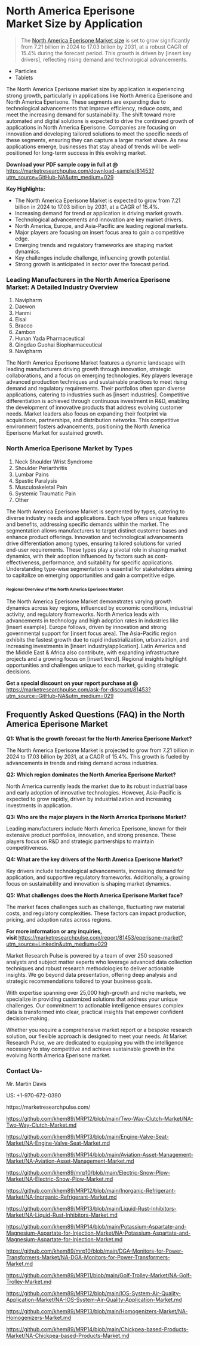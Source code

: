 <h1>North America Eperisone Market&nbsp;Size by Application</h1><blockquote><p>The <a href="https://marketresearchpulse.com/download-sample/81453?utm_source=GitHub-NA&amp;utm_medium=029">North America Eperisone Market size</a> is set to grow significantly from 7.21 billion in 2024 to 17.03 billion by 2031, at a robust CAGR of 15.4% during the forecast period. This growth is driven by [insert key drivers], reflecting rising demand and technological advancements.</p></blockquote><ul><li>Particles <li> Tablets</li></ul><p>The North America Eperisone market size by application is experiencing strong growth, particularly in applications like North America Eperisone and North America Eperisone. These segments are expanding due to technological advancements that improve efficiency, reduce costs, and meet the increasing demand for sustainability. The shift toward more automated and digital solutions is expected to drive the continued growth of applications in North America Eperisone. Companies are focusing on innovation and developing tailored solutions to meet the specific needs of these segments, ensuring they can capture a larger market share. As new applications emerge, businesses that stay ahead of trends will be well-positioned for long-term success in this evolving market.</p><p><strong>Download your PDF sample copy in full at @ </strong><a href="https://marketresearchpulse.com/download-sample/81453?utm_source=GitHub-NA&amp;utm_medium=029">https://marketresearchpulse.com/download-sample/81453?utm_source=GitHub-NA&amp;utm_medium=029</a></p><p><strong>Key Highlights: </strong></p><ul><li>The North America Eperisone Market is expected to grow from 7.21 billion in 2024 to 17.03 billion by 2031, at a CAGR of 15.4%.</li><li>Increasing demand for trend or application is driving market growth.</li><li>Technological advancements and innovation are key market drivers.</li><li>North America, Europe, and Asia-Pacific are leading regional markets.</li><li>Major players are focusing on insert focus area to gain a competitive edge.</li><li>Emerging trends and regulatory frameworks are shaping market dynamics.</li><li>Key challenges include challenge, influencing growth potential.</li><li>Strong growth is anticipated in sector over the forecast period.</li></ul><h3>Leading Manufacturers in the North America Eperisone Market: A Detailed Industry Overview</h3><ol><li>Navipharm</li><li>Daewon</li><li>Hanmi</li><li>Eisai</li><li>Bracco</li><li>Zambon</li><li>Hunan Yada Pharmaceutical</li><li>Qingdao Guohai Biopharmaceutical</li><li>Navipharm</li></ol><div class="flex max-w-full flex-col flex-grow"><div class="min-h-8 text-message flex w-full flex-col items-end gap-2 whitespace-normal break-words [.text-message+&amp;]:mt-5" dir="auto" data-message-author-role="assistant" data-message-id="fd8432e4-4910-450d-b182-61b7bfb0a01f" data-message-model-slug="gpt-4o"><div class="flex w-full flex-col gap-1 empty:hidden first:pt-[3px]"><div class="markdown prose w-full break-words dark:prose-invert light"><p>The North America Eperisone Market features a dynamic landscape with leading manufacturers driving growth through innovation, strategic collaborations, and a focus on emerging technologies. Key players leverage advanced production techniques and sustainable practices to meet rising demand and regulatory requirements. Their portfolios often span diverse applications, catering to industries such as [insert industries]. Competitive differentiation is achieved through continuous investment in R&amp;D, enabling the development of innovative products that address evolving customer needs. Market leaders also focus on expanding their footprint via acquisitions, partnerships, and distribution networks. This competitive environment fosters advancements, positioning the North America Eperisone Market for sustained growth.</p></div></div></div></div><h3>North America Eperisone Market by Types</h3><ol><li>Neck Shoulder Wrist Syndrome <li> Shoulder Periarthritis <li> Lumbar Pains <li> Spastic Paralysis <li> Musculoskeletal Pain <li> Systemic Traumatic Pain <li> Other</li></ol><div class="flex max-w-full flex-col flex-grow"><div class="min-h-8 text-message flex w-full flex-col items-end gap-2 whitespace-normal break-words [.text-message+&amp;]:mt-5" dir="auto" data-message-author-role="assistant" data-message-id="084470be-0bb7-4664-bddf-5156b4f41249" data-message-model-slug="gpt-4o-mini"><div class="flex w-full flex-col gap-1 empty:hidden first:pt-[3px]"><div class="markdown prose w-full break-words dark:prose-invert light"><p>The North America Eperisone Market is segmented by types, catering to diverse industry needs and applications. Each type offers unique features and benefits, addressing specific demands within the market. The segmentation allows manufacturers to target distinct customer bases and enhance product offerings. Innovation and technological advancements drive differentiation among types, ensuring tailored solutions for varied end-user requirements. These types play a pivotal role in shaping market dynamics, with their adoption influenced by factors such as cost-effectiveness, performance, and suitability for specific applications. Understanding type-wise segmentation is essential for stakeholders aiming to capitalize on emerging opportunities and gain a competitive edge.</p></div></div></div></div><h3><span style="font-size: 11px;">Regional Overview of the North America Eperisone Market</span></h3><div class="flex max-w-full flex-col flex-grow"><div class="min-h-8 text-message flex w-full flex-col items-end gap-2 whitespace-normal break-words [.text-message+&amp;]:mt-5" dir="auto" data-message-author-role="assistant" data-message-id="e9038762-ce64-4e30-91c9-9bd413514231" data-message-model-slug="gpt-4o-mini"><div class="flex w-full flex-col gap-1 empty:hidden first:pt-[3px]"><div class="markdown prose w-full break-words dark:prose-invert light"><p>The North America Eperisone Market demonstrates varying growth dynamics across key regions, influenced by economic conditions, industrial activity, and regulatory frameworks. North America leads with advancements in technology and high adoption rates in industries like [insert example]. Europe follows, driven by innovation and strong governmental support for [insert focus area]. The Asia-Pacific region exhibits the fastest growth due to rapid industrialization, urbanization, and increasing investments in [insert industry/application]. Latin America and the Middle East &amp; Africa also contribute, with expanding infrastructure projects and a growing focus on [insert trend]. Regional insights highlight opportunities and challenges unique to each market, guiding strategic decisions.</p></div></div></div></div><p><strong>Get a special discount on your report purchase at @ </strong><a href="https://marketresearchpulse.com/ask-for-discount/81453?utm_source=GitHub-NA&amp;utm_medium=029">https://marketresearchpulse.com/ask-for-discount/81453?utm_source=GitHub-NA&amp;utm_medium=029</a></p><h2>Frequently Asked Questions (FAQ) in the North America Eperisone Market</h2><p><strong>Q1: What is the growth forecast for the North America Eperisone Market?</strong></p><p>The North America Eperisone Market is projected to grow from 7.21 billion in 2024 to 17.03 billion by 2031, at a CAGR of 15.4%. This growth is fueled by advancements in trends and rising demand across industries.</p><p><strong>Q2: Which region dominates the North America Eperisone Market?</strong></p><p>North America currently leads the market due to its robust industrial base and early adoption of innovative technologies. However, Asia-Pacific is expected to grow rapidly, driven by industrialization and increasing investments in application.</p><p><strong>Q3: Who are the major players in the North America Eperisone Market?</strong></p><p>Leading manufacturers include North America Eperisone, known for their extensive product portfolios, innovation, and strong presence. These players focus on R&amp;D and strategic partnerships to maintain competitiveness.</p><p><strong>Q4: What are the key drivers of the North America Eperisone Market?</strong></p><p>Key drivers include technological advancements, increasing demand for application, and supportive regulatory frameworks. Additionally, a growing focus on sustainability and innovation is shaping market dynamics.</p><p><strong>Q5: What challenges does the North America Eperisone Market face?</strong></p><p>The market faces challenges such as challenge, fluctuating raw material costs, and regulatory complexities. These factors can impact production, pricing, and adoption rates across regions.</p><p><strong>For more information or any inquiries, visit&nbsp;</strong><a href="https://marketresearchpulse.com/report/81453/eperisone-market?utm_source=Linkedin&utm_medium=029">https://marketresearchpulse.com/report/81453/eperisone-market?utm_source=Linkedin&utm_medium=029</a></p><p>Market Research Pulse is powered by a team of over 250 seasoned analysts and subject matter experts who leverage advanced data collection techniques and robust research methodologies to deliver actionable insights. We go beyond data presentation, offering deep analysis and strategic recommendations tailored to your business goals.</p><p>With expertise spanning over 25,000 high-growth and niche markets, we specialize in providing customized solutions that address your unique challenges. Our commitment to actionable intelligence ensures complex data is transformed into clear, practical insights that empower confident decision-making.</p><p>Whether you require a comprehensive market report or a bespoke research solution, our flexible approach is designed to meet your needs. At Market Research Pulse, we are dedicated to equipping you with the intelligence necessary to stay competitive and achieve sustainable growth in the evolving North America Eperisone market.</p><h3><strong>Contact Us-</strong></h3><p>Mr. Martin Davis</p><p>US: +1-970-672-0390</p><p>https://marketresearchpulse.com/</p><p><a href="https://github.com/khem89/MRP12/blob/main/Two-Way-Clutch-Market/NA-Two-Way-Clutch-Market.md">https://github.com/khem89/MRP12/blob/main/Two-Way-Clutch-Market/NA-Two-Way-Clutch-Market.md</a></p><p><a href="https://github.com/khem89/MRP13/blob/main/Engine-Valve-Seat-Market/NA-Engine-Valve-Seat-Market.md">https://github.com/khem89/MRP13/blob/main/Engine-Valve-Seat-Market/NA-Engine-Valve-Seat-Market.md</a></p><p><a href="https://github.com/khem89/MRP14/blob/main/Aviation-Asset-Management-Market/NA-Aviation-Asset-Management-Market.md">https://github.com/khem89/MRP14/blob/main/Aviation-Asset-Management-Market/NA-Aviation-Asset-Management-Market.md</a></p><p><a href="https://github.com/khem89/mrp10/blob/main/Electric-Snow-Plow-Market/NA-Electric-Snow-Plow-Market.md">https://github.com/khem89/mrp10/blob/main/Electric-Snow-Plow-Market/NA-Electric-Snow-Plow-Market.md</a></p><p><a href="https://github.com/khem89/MRP12/blob/main/Inorganic-Refrigerant-Market/NA-Inorganic-Refrigerant-Market.md">https://github.com/khem89/MRP12/blob/main/Inorganic-Refrigerant-Market/NA-Inorganic-Refrigerant-Market.md</a></p><p><a href="https://github.com/khem89/MRP13/blob/main/Liquid-Rust-Inhibitors-Market/NA-Liquid-Rust-Inhibitors-Market.md">https://github.com/khem89/MRP13/blob/main/Liquid-Rust-Inhibitors-Market/NA-Liquid-Rust-Inhibitors-Market.md</a></p><p><a href="https://github.com/khem89/MRP14/blob/main/Potassium-Aspartate-and-Magnesium-Aspartate-for-Injection-Market/NA-Potassium-Aspartate-and-Magnesium-Aspartate-for-Injection-Market.md">https://github.com/khem89/MRP14/blob/main/Potassium-Aspartate-and-Magnesium-Aspartate-for-Injection-Market/NA-Potassium-Aspartate-and-Magnesium-Aspartate-for-Injection-Market.md</a></p><p><a href="https://github.com/khem89/mrp10/blob/main/DGA-Monitors-for-Power-Transformers-Market/NA-DGA-Monitors-for-Power-Transformers-Market.md">https://github.com/khem89/mrp10/blob/main/DGA-Monitors-for-Power-Transformers-Market/NA-DGA-Monitors-for-Power-Transformers-Market.md</a></p><p><a href="https://github.com/khem89/MRP11/blob/main/Golf-Trolley-Market/NA-Golf-Trolley-Market.md">https://github.com/khem89/MRP11/blob/main/Golf-Trolley-Market/NA-Golf-Trolley-Market.md</a></p><p><a href="https://github.com/khem89/MRP12/blob/main/IOS-System-Air-Quality-Application-Market/NA-IOS-System-Air-Quality-Application-Market.md">https://github.com/khem89/MRP12/blob/main/IOS-System-Air-Quality-Application-Market/NA-IOS-System-Air-Quality-Application-Market.md</a></p><p><a href="https://github.com/khem89/MRP13/blob/main/Homogenizers-Market/NA-Homogenizers-Market.md">https://github.com/khem89/MRP13/blob/main/Homogenizers-Market/NA-Homogenizers-Market.md</a></p><p><a href="https://github.com/khem89/MRP14/blob/main/Chickpea-based-Products-Market/NA-Chickpea-based-Products-Market.md">https://github.com/khem89/MRP14/blob/main/Chickpea-based-Products-Market/NA-Chickpea-based-Products-Market.md</a></p>

